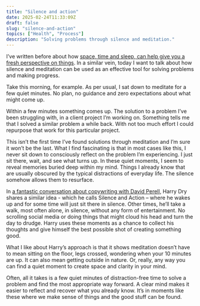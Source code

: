 ```yaml
---
title: "Silence and action"
date: 2025-02-24T11:33:09Z
draft: false
slug: "silence-and-action"
topics: ["Health", "Process"]
description: "Solving problems through silence and meditation."
---
```


I’ve written before about how [space, time and sleep, can help give you a fresh perspective on things](/writing/sleep-on-it/). In a similar vein, today I want to talk about how silence and meditation can be used as an effective tool for solving problems and making progress.

Take this morning, for example. As per usual, I sat down to meditate for a few quiet minutes. No plan, no guidance and zero expectations about what might come up.

Within a few minutes something comes up. The solution to a problem I’ve been struggling with, in a client project I’m working on. Something tells me that I solved a similar problem a while back. With not too much effort I could repurpose that work for this particular project.

This isn’t the first time I’ve found solutions through meditation and I’m sure it won’t be the last. What I find fascinating is that in most cases like this, I never sit down to consciously reflect on the problem I’m experiencing. I just sit there, wait, and see what turns up. In these quiet moments, I seem to reveal memories buried deep within my mind. Things I already know that are usually obscured by the typical distractions of everyday life. The silence somehow allows them to resurface.

In [a fantastic conversation about copywriting with David Perell](https://youtu.be/TUMjnmfsPeM?si=6slNcdZVvril__Cx&t=4220), Harry Dry shares a similar idea - which he calls Silence and Action – where he wakes up and for some time will just sit there in silence. Other times, he’ll take a walk, most often alone, in silence, without any form of entertainment. No scrolling social media or doing things that might cloud his head and turn the day to drudge. Harry uses these moments as a chance to collect his thoughts and give himself the best possible shot of creating something good. 

What I like about Harry’s approach is that it shows meditation doesn’t have to mean sitting on the floor, legs crossed, wondering when your 10 minutes are up. It can also mean getting outside in nature. Or, really, any way you can find a quiet moment to create space and clarity in your mind. 

Often, all it takes is a few quiet minutes of distraction-free time to solve a problem and find the most appropriate way forward. A clear mind makes it easier to reflect and recover what you already know. It’s in moments like these where we make sense of things and the good stuff can be found. 
